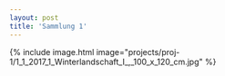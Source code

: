 ```yaml
---
layout: post
title: 'Sammlung 1'
---
```


{% include image.html image="projects/proj-1/1_1_2017_1_Winterlandschaft_I_,_100_x_120_cm.jpg" %}

